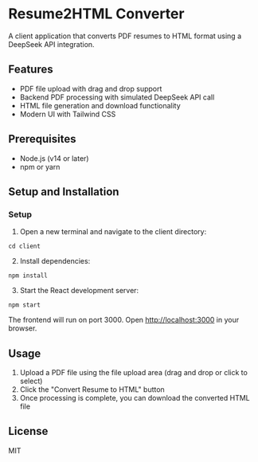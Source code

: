 # Resume2HTML Converter

A client application that converts PDF resumes to HTML format using a DeepSeek API integration.

## Features

- PDF file upload with drag and drop support
- Backend PDF processing with simulated DeepSeek API call
- HTML file generation and download functionality
- Modern UI with Tailwind CSS

## Prerequisites

- Node.js (v14 or later)
- npm or yarn

## Setup and Installation

### Setup

1. Open a new terminal and navigate to the client directory:
```
cd client
```

2. Install dependencies:
```
npm install
```

3. Start the React development server:
```
npm start
```

The frontend will run on port 3000. Open [http://localhost:3000](http://localhost:3000) in your browser.

## Usage

1. Upload a PDF file using the file upload area (drag and drop or click to select)
2. Click the "Convert Resume to HTML" button
3. Once processing is complete, you can download the converted HTML file

## License

MIT 